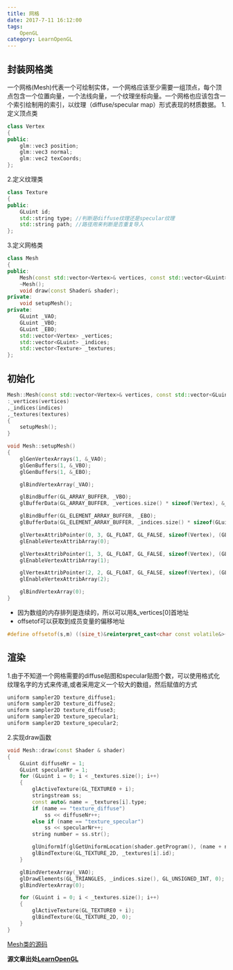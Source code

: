 ```yaml
---
title: 网格
date: 2017-7-11 16:12:00
tags: 
    OpenGL
category: LearnOpenGL
---
```


## 封装网格类
一个网格(Mesh)代表一个可绘制实体，一个网格应该至少需要一组顶点，每个顶点包含一个位置向量，一个法线向量，一个纹理坐标向量。一个网格也应该包含一个索引绘制用的索引，以纹理（diffuse/specular map）形式表现的材质数据。
1.定义顶点类
```c++
class Vertex
{
public:
	glm::vec3 position;
	glm::vec3 normal;
	glm::vec2 texCoords;
};
```
2.定义纹理类
```c++
class Texture
{
public:
	GLuint id;
	std::string type; //判断是diffuse纹理还是specular纹理
	std::string path; //路径用来判断是否重复导入
};
```
3.定义网格类
```c++
class Mesh
{
public:
	Mesh(const std::vector<Vertex>& vertices, const std::vector<GLuint>& indices, const std::vector<Texture>& textures);
	~Mesh();
	void draw(const Shader& shader);
private:
	void setupMesh();
private:
	GLuint _VAO;
	GLuint _VBO;
	GLuint _EBO;
	std::vector<Vertex> _vertices;
	std::vector<GLuint> _indices;
	std::vector<Texture> _textures;
};
```
## 初始化
```c++
Mesh::Mesh(const std::vector<Vertex>& vertices, const std::vector<GLuint>& indices, const std::vector<Texture>& textures)
:_vertices(vertices)
,_indices(indices)
,_textures(textures)
{
	setupMesh();
}
```
```c++
void Mesh::setupMesh()
{
	glGenVertexArrays(1, &_VAO);
	glGenBuffers(1, &_VBO);
	glGenBuffers(1, &_EBO);

	glBindVertexArray(_VAO);

	glBindBuffer(GL_ARRAY_BUFFER, _VBO);
	glBufferData(GL_ARRAY_BUFFER, _vertices.size() * sizeof(Vertex), &_vertices[0], GL_STATIC_DRAW);

	glBindBuffer(GL_ELEMENT_ARRAY_BUFFER, _EBO);
	glBufferData(GL_ELEMENT_ARRAY_BUFFER, _indices.size() * sizeof(GLuint), &_indices[0], GL_STATIC_DRAW);

	glVertexAttribPointer(0, 3, GL_FLOAT, GL_FALSE, sizeof(Vertex), (GLvoid*)0);
	glEnableVertexAttribArray(0);

	glVertexAttribPointer(1, 3, GL_FLOAT, GL_FALSE, sizeof(Vertex), (GLvoid*)offsetof(Vertex, normal));
	glEnableVertexAttribArray(1);

	glVertexAttribPointer(2, 2, GL_FLOAT, GL_FALSE, sizeof(Vertex), (GLvoid*)offsetof(Vertex, texCoords));
	glEnableVertexAttribArray(2);

	glBindVertexArray(0);
}
```
* 因为数组的内存排列是连续的，所以可以用&_vertices[0]首地址
* offsetof可以获取到成员变量的偏移地址
```c++
#define offsetof(s,m) ((size_t)&reinterpret_cast<char const volatile&>((((s*)0)->m)))
```
## 渲染
1.由于不知道一个网格需要的diffuse贴图和specular贴图个数，可以使用格式化纹理名字的方式来传递,或者采用定义一个较大的数组，然后赋值的方式
```c++
uniform sampler2D texture_diffuse1;
uniform sampler2D texture_diffuse2;
uniform sampler2D texture_diffuse3;
uniform sampler2D texture_specular1;
uniform sampler2D texture_specular2;
```
2.实现draw函数
```c++
void Mesh::draw(const Shader & shader)
{
	GLuint diffuseNr = 1;
	GLuint specularNr = 1;
	for (GLuint i = 0; i < _textures.size(); i++)
	{
		glActiveTexture(GL_TEXTURE0 + i);
		stringstream ss;
		const auto& name = _textures[i].type;
		if (name == "texture_diffuse")
			ss << diffuseNr++;
		else if (name == "texture_specular")
			ss << specularNr++;
		string number = ss.str();

		glUniform1f(glGetUniformLocation(shader.getProgram(), (name + number).c_str()), i);
		glBindTexture(GL_TEXTURE_2D, _textures[i].id);
	}

	glBindVertexArray(_VAO);
	glDrawElements(GL_TRIANGLES, _indices.size(), GL_UNSIGNED_INT, 0);
	glBindVertexArray(0);

	for (GLuint i = 0; i < _textures.size(); i++)
	{
		glActiveTexture(GL_TEXTURE0 + i);
		glBindTexture(GL_TEXTURE_2D, 0);
	}
}
```
[Mesh类的源码](https://github.com/tacthgin/toy/blob/master/OpenGL/src/Mesh.h)

**源文章出处[LearnOpenGL](http://learnopengl-cn.readthedocs.io/zh/latest/03%20Model%20Loading/02%20Mesh/)**